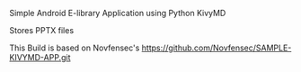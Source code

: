 Simple Android E-library Application using Python KivyMD 

Stores PPTX files

This Build is based on Novfensec's https://github.com/Novfensec/SAMPLE-KIVYMD-APP.git
